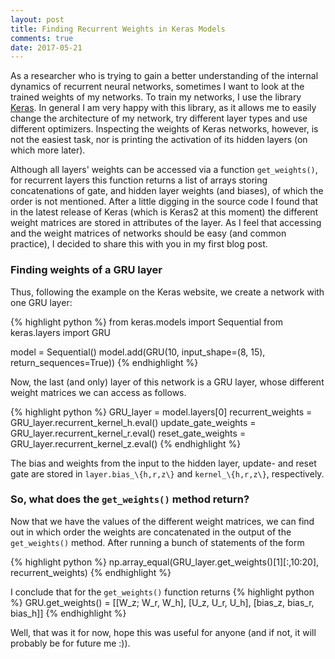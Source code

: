 ```yaml
---
layout: post
title: Finding Recurrent Weights in Keras Models
comments: true
date: 2017-05-21
---
```


As a researcher who is trying to gain a better understanding of the internal dynamics of recurrent neural networks, sometimes I want to look at the trained weights of my networks.
To train my networks, I use the library <a href="keras.io" target="_blank">Keras</a>.
In general I am very happy with this library, as it allows me to easily change the architecture of my network, try different layer types and use different optimizers.
Inspecting the weights of Keras networks, however, is not the easiest task, nor is printing the activation of its hidden layers (on which more later).     

Although all layers' weights can be accessed via a function `get_weights()`, for recurrent layers this function returns a  list of arrays storing concatenations of gate, and hidden layer weights (and biases), of which the order is not mentioned.
After a little digging in the source code I found that in the latest release of Keras (which is Keras2 at this moment) the different weight matrices are stored in attributes of the layer.
As I feel that accessing and the weight matrices of networks should be easy (and common practice), I decided to share this with you in my first blog post.  

### Finding weights of a GRU layer

Thus, following the example on the Keras website, we create a network with one GRU layer:

{% highlight python %}
from keras.models import Sequential
from keras.layers import GRU

model = Sequential()
model.add(GRU(10, input_shape=(8, 15), return_sequences=True))
{% endhighlight %}

Now, the last (and only) layer of this network is a GRU layer, whose different weight matrices we can access as follows.

{% highlight python %}
GRU_layer = model.layers[0]
recurrent_weights = GRU_layer.recurrent_kernel_h.eval()
update_gate_weights = GRU_layer.recurrent_kernel_r.eval()
reset_gate_weights = GRU_layer.recurrent_kernel_z.eval()
{% endhighlight %}

The bias and weights from the input to the hidden layer, update- and reset gate are stored in `layer.bias_\{h,r,z\}` and `kernel_\{h,r,z\}`, respectively.

### So, what does the `get_weights()` method return?

Now that we have the values of the different weight matrices, we can find out in which order the weights are concatenated in the output of the  `get_weights()` method.
After running a bunch of statements of the form

{% highlight python %}
np.array_equal(GRU_layer.get_weights()[1][:,10:20], recurrent_weights)
{% endhighlight %}

I conclude that for the `get_weights()` function returns 
{% highlight python %}
GRU.get_weights() = [[W_z; W_r, W_h], [U_z, U_r, U_h], [bias_z, bias_r, bias_h]]
{% endhighlight %}

Well, that was it for now, hope this was useful for anyone (and if not, it will probably be for future me :)).

